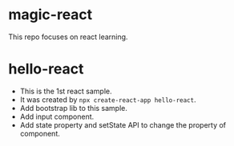 # magic-react
This repo focuses on react learning.

# hello-react
* This is the 1st react sample.
* It was created by `npx create-react-app hello-react`.
* Add bootstrap lib to this sample.
* Add input component.
* Add state property and setState API to change the property of component.